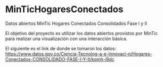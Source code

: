 # MinTicHogaresConectados
Datos abiertos MinTic Hogares Conectados Consolidados Fase I y II 

El objetivo del proyecto es utilizar los datos abiertos provistos por MinTic para realizar una visualización con una
interacción básica.

El siguiente es el link de donde se tomaron los datos: 
https://www.datos.gov.co/Ciencia-Tecnolog-a-e-Innovaci-n/Hogares-Conectados-CONSOLIDADO-FASE-I-Y-II/kqmh-i9dc
